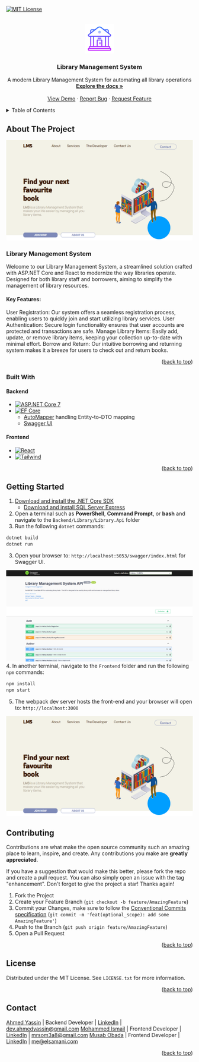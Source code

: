 
<a id="readme-top"></a>


<!-- PROJECT SHIELDS -->
[![MIT License][license-shield]][license-url]



<!-- PROJECT LOGO -->
<br />
<div align="center">
  <a href="https://github.com/CodeCollabHubA/Library-Management-System">
    <img src="images/Library.png" alt="Logo" width="80" height="80">
  </a>

  <h3 align="center">Library Management System</h3>

  <p align="center">
    A modern Library Management System for automating all library operations
    <br />
    <a href="https://github.com/CodeCollabHubA/Library-Management-System"><strong>Explore the docs »</strong></a>
    <br />
    <br />
    <a href="https://github.com/CodeCollabHubA/Library-Management-System">View Demo</a>
    ·
    <a href="https://github.com/CodeCollabHubA/Library-Management-System/issues/new?labels=bug&template=bug-report---.md">Report Bug</a>
    ·
    <a href="https://github.com/CodeCollabHubA/Library-Management-System/issues/new?labels=enhancement&template=feature-request---.md">Request Feature</a>
  </p>
</div>



<!-- TABLE OF CONTENTS -->
<details>
  <summary>Table of Contents</summary>
  <ol>
    <li>
      <a href="#about-the-project">About The Project</a>
      <ul>
        <li><a href="#built-with">Built With</a></li>
      </ul>
    </li>
    <li>
      <a href="#getting-started">Getting Started</a>
    </li>
    <li><a href="#contributing">Contributing</a></li>
    <li><a href="#license">License</a></li>
    <li><a href="#contact">Contact</a></li>
  </ol>
</details>



<!-- ABOUT THE PROJECT -->
## About The Project

[![Product Name Screen Shot][product-screenshot]](https://example.com)
### Library Management System

Welcome to our Library Management System, a streamlined solution crafted with ASP.NET Core and React to modernize the way libraries operate. Designed for both library staff and borrowers, aiming to simplify the management of library resources.

#### Key Features:

User Registration: Our system offers a seamless registration process, enabling users to quickly join and start utilizing library services.
User Authentication: Secure login functionality ensures that user accounts are protected and transactions are safe.
Manage Library Items: Easily add, update, or remove library items, keeping your collection up-to-date with minimal effort.
Borrow and Return: Our intuitive borrowing and returning system makes it a breeze for users to check out and return books.

<p align="right">(<a href="#readme-top">back to top</a>)</p>



### Built With

#### Backend
* [![ASP.NET Core 7][.NET]][.NET-url]
* [![EF Core][EFCore]][EF-url]
  - [AutoMapper](https://github.com/AutoMapper/AutoMapper) handling Entity-to-DTO mapping
  - [Swagger UI](https://github.com/swagger-api/swagger-ui)

#### Frontend
* [![React][React.js]][React-url]
* [![Tailwind][Tailwind]][Tailwind-url]


<p align="right">(<a href="#readme-top">back to top</a>)</p>



<!-- GETTING STARTED -->
## Getting Started
1. [Download and install the .NET Core SDK](https://dotnet.microsoft.com/download)
    * [Download and install SQL Server Express](https://docs.microsoft.com/en-us/sql/database-engine/configure-windows/sql-server-express-localdb)
2. Open a terminal such as **PowerShell**, **Command Prompt**, or **bash** and navigate to the `Backend/Library/Library.Api` folder
3. Run the following `dotnet` commands:
```sh
dotnet build
dotnet run
```
3. Open your browser to: `http://localhost:5053/swagger/index.html` for Swagger UI.

![Swagger UI](images/swagger.png)
4. In another terminal, navigate to the `Frontend` folder and run the following `npm` commands:
```sh
npm install
npm start
```
5. The webpack dev server hosts the front-end and your browser will open to: `http://localhost:3000`

![Frontend](images/screenshot.png)

<!-- CONTRIBUTING -->
## Contributing

Contributions are what make the open source community such an amazing place to learn, inspire, and create. Any contributions you make are **greatly appreciated**.

If you have a suggestion that would make this better, please fork the repo and create a pull request. You can also simply open an issue with the tag "enhancement".
Don't forget to give the project a star! Thanks again!

1. Fork the Project
2. Create your Feature Branch (`git checkout -b feature/AmazingFeature`)
3. Commit your Changes, make sure to follow the [Conventional Commits specification](https://www.conventionalcommits.org/en/v1.0.0/) (`git commit -m 'feat(optional_scope): add some AmazingFeature'`)
4. Push to the Branch (`git push origin feature/AmazingFeature`)
5. Open a Pull Request

<p align="right">(<a href="#readme-top">back to top</a>)</p>



<!-- LICENSE -->
## License

Distributed under the MIT License. See `LICENSE.txt` for more information.

<p align="right">(<a href="#readme-top">back to top</a>)</p>



<!-- CONTACT -->
## Contact

[Ahmed Yassin](https://github.com/AhmedYassinH) | Backend Developer | [LinkedIn](https://www.linkedin.com/in/ahmed-yassinh/) | dev.ahmedyassin@gmail.com
[Mohammed Ismail](https://github.com/AhmedYassinH) | Frontend Developer | [LinkedIn](https://www.linkedin.com/in/mohammed-ismail-som3a/) | mrsom3a8@gmail.com
[Musab Obada](https://github.com/musabsamani) | Frontend Developer | [LinkedIn](https://linkedin.com/in/musabsamani) | me@elsamani.com



<p align="right">(<a href="#readme-top">back to top</a>)</p>



<!-- MARKDOWN LINKS & IMAGES -->
<!-- https://www.markdownguide.org/basic-syntax/#reference-style-links -->
[license-shield]: https://img.shields.io/github/license/othneildrew/Best-README-Template.svg?style=for-the-badge
[license-url]: https://github.com/CodeCollabHubA/Library-Management-System/blob/main/LICENSE

[product-screenshot]: images/screenshot.png
[React.js]: https://img.shields.io/badge/React-20232A?style=for-the-badge&logo=react&logoColor=61DAFB
[React-url]: https://reactjs.org/
[.NET]: https://img.shields.io/badge/ASP.NET%20Core%207-512BD4?style=for-the-badge&logo=.NET&logoColor=white
[.NET-url]: https://dotnet.microsoft.com/en-us/apps/aspnet/
[Tailwind]: https://img.shields.io/badge/Tailwind-38BDF8?style=for-the-badge&logo=tailwindcss&logoColor=white
[Tailwind-url]: https://tailwindui.com/
[EFCore]: https://img.shields.io/badge/EF%20Core%20-DC39AF?style=for-the-badge&logo=.NET&logoColor=white
[EF-url]: https://learn.microsoft.com/en-us/ef/core/

